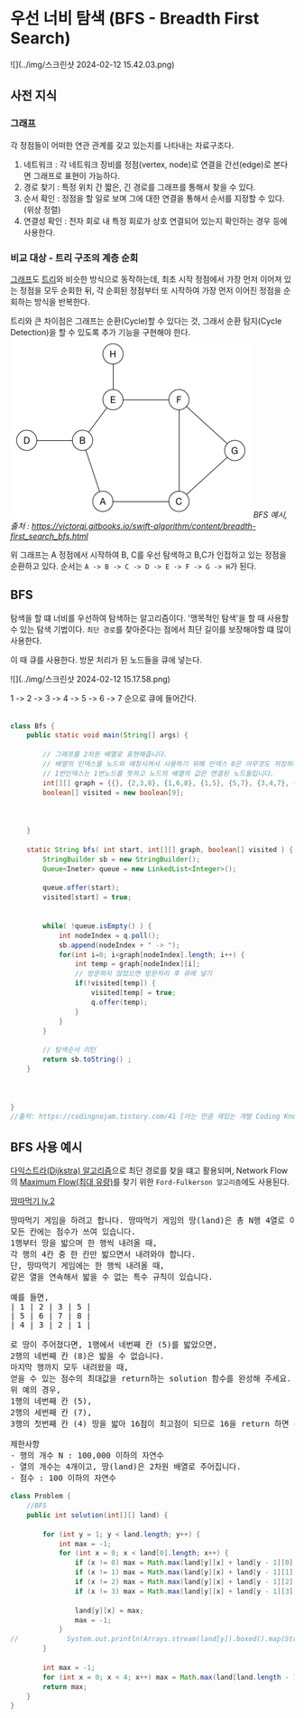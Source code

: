 # 우선 너비 탐색 (BFS - Breadth First Search)
![](../img/스크린샷 2024-02-12 15.42.03.png)
## 사전 지식
### 그래프
각 정점들이 어떠한 연관 관계를 갖고 있는지를 나타내는 자료구조다. 
 1. 네트워크 : 각 네트워크 장비를 정점(vertex, node)로 연결을 간선(edge)로 본다면 그래프로 표현이 가능하다.
 2. 경로 찾기 : 특정 위치 간 짧은, 긴 경로를 그래프를 통해서 찾을 수 있다. 
 3. 순서 확인 : 정점을 할 일로 보며 그에 대한 연결을 통해서 순서를 지정할 수 있다. (위상 정렬)
 4. 연결성 확인 : 전자 회로 내 특정 회로가 상호 연결되어 있는지 확인하는 경우 등에 사용한다.

### 비교 대상 - 트리 구조의 계층 순회
[그래프](../Graph.md)도 [트리](Tree.md)와 비슷한 방식으로 동작하는데, 최초 시작 정점에서 가장 먼저 이어져 있는 정점을 모두 순회한 뒤, 각 순회된
정점부터 또 시작하여 가장 먼저 이어진 정점을 순회하는 방식을 반복한다.

트리와 큰 차이점은 그래프는 순환(Cycle)할 수 있다는 것, 그래서 순환 탐지(Cycle Detection)을 할 수 있도록 추가 기능을 구현해야 한다.
![](../img/img.gif)
<cite>BFS 예시, 출처 : https://victorqi.gitbooks.io/swift-algorithm/content/breadth-first_search_bfs.html</cite>

위 그래프는 A 정점에서 시작하여 B, C를 우선 탐색하고 B,C가 인접하고 있는 정점을 순환하고 있다.
순서는 `A -> B -> C -> D -> E -> F -> G -> H`가 된다.

## BFS
탐색을 할 떄 너비를 우선하여 탐색하는 알고리즘이다. '맹목적인 탐색'을 할 때 사용할 수 있는 탐색 기법이다. 
`최단 경로`를 찾아준다는 점에서 최단 길이를 보장해야할 떄 많이 사용한다.

이 때 큐를 사용한다. 방문 처리가 된 노드들을 큐에 넣는다. 

![](../img/스크린샷 2024-02-12 15.17.58.png)

 1 -> 2 -> 3 -> 4 -> 5 -> 6 -> 7 순으로 큐에 들어간다.

```java

class Bfs {
    public static void main(String[] args) {

        // 그래프를 2차원 배열로 표현해줍니다.
        // 배열의 인덱스를 노드와 매칭시켜서 사용하기 위해 인덱스 0은 아무것도 저장하지 않습니다.
        // 1번인덱스는 1번노드를 뜻하고 노드의 배열의 값은 연결된 노드들입니다.
        int[][] graph = {{}, {2,3,8}, {1,6,8}, {1,5}, {5,7}, {3,4,7}, {2}, {4,5}, {1,2}};
        boolean[] visited = new boolean[9];
        
        
        
    }
    
    static String bfs( int start, int[][] graph, boolean[] visited ) {
        StringBuilder sb = new StringBuilder();
        Queue<Ineter> queue = new LinkedList<Integer>(); 
        
        queue.offer(start);
        visited[start] = true;
        
        
        while( !queue.isEmpty() ) {
            int nodeIndex = q.poll();
            sb.append(nodeIndex + " -> ");
            for(int i=0; i<graph[nodeIndex].length; i++) {
                int temp = graph[nodeIndex][i];
                // 방문하지 않았으면 방문처리 후 큐에 넣기
                if(!visited[temp]) {
                    visited[temp] = true;
                    q.offer(temp);
                }
            }
        }

        // 탐색순서 리턴
        return sb.toString() ;
    }
    
    
    
}
//출처: https://codingnojam.tistory.com/41 [아는 만큼 재밌는 개발 Coding Knowjam(코딩노잼):티스토리]
```



## BFS 사용 예시
[다익스트라(Dijkstra) 알고리즘](Dijkstra.md)으로 최단 경로를 찾을 떄고 활용되며,  Network Flow의 [Maximum Flow(최대 유량)](Network.md)를 찾기 위한
`Ford-Fulkerson 알고리즘`에도 사용된다.


[땅따먹기 lv.2](https://school.programmers.co.kr/learn/courses/30/lessons/12913)
<pre>
땅따먹기 게임을 하려고 합니다. 땅따먹기 게임의 땅(land)은 총 N행 4열로 이루어져 있고,
모든 칸에는 점수가 쓰여 있습니다.
1행부터 땅을 밟으며 한 행씩 내려올 때,
각 행의 4칸 중 한 칸만 밟으면서 내려와야 합니다.
단, 땅따먹기 게임에는 한 행씩 내려올 때,
같은 열을 연속해서 밟을 수 없는 특수 규칙이 있습니다.

예를 들면,
| 1 | 2 | 3 | 5 |
| 5 | 6 | 7 | 8 |
| 4 | 3 | 2 | 1 |

로 땅이 주어졌다면, 1행에서 네번째 칸 (5)를 밟았으면,
2행의 네번째 칸 (8)은 밟을 수 없습니다.
마지막 행까지 모두 내려왔을 때,
얻을 수 있는 점수의 최대값을 return하는 solution 함수를 완성해 주세요.
위 예의 경우,
1행의 네번째 칸 (5),
2행의 세번째 칸 (7),
3행의 첫번째 칸 (4) 땅을 밟아 16점이 최고점이 되므로 16을 return 하면 됩니다.

제한사항
- 행의 개수 N : 100,000 이하의 자연수
- 열의 개수는 4개이고, 땅(land)은 2차원 배열로 주어집니다.
- 점수 : 100 이하의 자연수
</pre>

```java
class Problem {
    //BFS
    public int solution(int[][] land) {

        for (int y = 1; y < land.length; y++) {
            int max = -1;
            for (int x = 0; x < land[0].length; x++) {
                if (x != 0) max = Math.max(land[y][x] + land[y - 1][0], max);
                if (x != 1) max = Math.max(land[y][x] + land[y - 1][1], max);
                if (x != 2) max = Math.max(land[y][x] + land[y - 1][2], max);
                if (x != 3) max = Math.max(land[y][x] + land[y - 1][3], max);

                land[y][x] = max;
                max = -1;
            }
//            System.out.println(Arrays.stream(land[y]).boxed().map(String::valueOf).collect(Collectors.joining(", ")));;
        }

        int max = -1;
        for (int x = 0; x < 4; x++) max = Math.max(land[land.length - 1][x], max);
        return max;
    }
}
```

